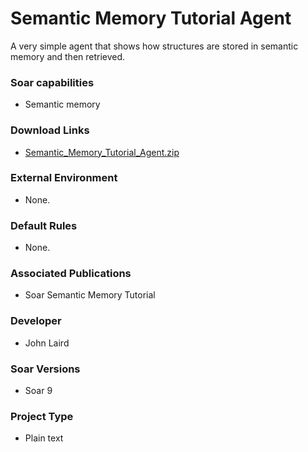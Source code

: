 # Semantic Memory Tutorial Agent #
A very simple agent that shows how structures are stored in semantic memory and then retrieved.

### Soar capabilities ###
  * Semantic memory

### Download Links ###
  * [Semantic\_Memory\_Tutorial\_Agent.zip](http://web.eecs.umich.edu/~soar/downloads/Agents/Semantic_Memory_Tutorial_Agent.zip)

### External Environment ###
  * None.

### Default Rules ###
  * None.

### Associated Publications ###
  * Soar Semantic Memory Tutorial

### Developer ###
  * John Laird

### Soar Versions ###
  * Soar 9

### Project Type ###
  * Plain text